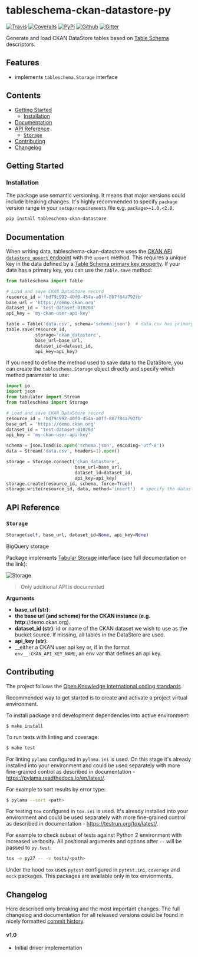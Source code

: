 # tableschema-ckan-datastore-py

[![Travis](https://img.shields.io/travis/frictionlessdata/tableschema-ckan-datastore-py/master.svg)](https://travis-ci.org/frictionlessdata/tableschema-ckan-datastore-py)
[![Coveralls](http://img.shields.io/coveralls/frictionlessdata/tableschema-ckan-datastore-py/master.svg)](https://coveralls.io/r/frictionlessdata/tableschema-ckan-datastore-py?branch=master)
[![PyPi](https://img.shields.io/pypi/v/tableschema-ckan-datastore.svg)](https://pypi.python.org/pypi/tableschema-ckan-datastore)
[![Github](https://img.shields.io/badge/github-master-brightgreen)](https://github.com/frictionlessdata/tableschema-ckan-datastore-py)
[![Gitter](https://img.shields.io/gitter/room/frictionlessdata/chat.svg)](https://gitter.im/frictionlessdata/chat)

Generate and load CKAN DataStore tables based on [Table Schema](http://specs.frictionlessdata.io/table-schema/) descriptors.

## Features

- implements `tableschema.Storage` interface

## Contents

<!--TOC-->

  - [Getting Started](#getting-started)
    - [Installation](#installation)
  - [Documentation](#documentation)
  - [API Reference](#api-reference)
    - [`Storage`](#storage)
  - [Contributing](#contributing)
  - [Changelog](#changelog)

<!--TOC-->

## Getting Started

### Installation

The package use semantic versioning. It means that major versions  could include breaking changes. It's highly recommended to specify `package` version range in your `setup/requirements` file e.g. `package>=1.0,<2.0`.

```bash
pip install tableschema-ckan-datastore
```

## Documentation

When writing data, tableschema-ckan-datastore uses the [CKAN API `datastore_upsert` endpoint](https://ckan.readthedocs.io/en/latest/maintaining/datastore.html#ckanext.datastore.logic.action.datastore_upsert) with the `upsert` method. This requires a unique key in the data defined by a [Table Schema primary key property](https://specs.frictionlessdata.io/table-schema/#primary-key). If your data has a primary key, you can use the `table.save` method:

```python
from tableschema import Table

# Load and save CKAN DataStore record
resource_id = 'bd79c992-40f0-454a-a0ff-887f84a792fb'
base_url = 'https://demo.ckan.org'
dataset_id = 'test-dataset-010203'
api_key = 'my-ckan-user-api-key'

table = Table('data.csv', schema='schema.json')  # data.csv has primary keys
table.save(resource_id,
           storage='ckan_datastore',
           base_url=base_url,
           dataset_id=dataset_id,
           api_key=api_key)
```

If you need to define the method used to save data to the DataStore, you can create the `tableschema.Storage` object directly and specify which method parameter to use:

```python
import io
import json
from tabulator import Stream
from tableschema import Storage

# Load and save CKAN DataStore record
resource_id = 'bd79c992-40f0-454a-a0ff-887f84a792fb'
base_url = 'https://demo.ckan.org'
dataset_id = 'test-dataset-010203'
api_key = 'my-ckan-user-api-key'

schema = json.load(io.open('schema.json', encoding='utf-8'))
data = Stream('data.csv', headers=1).open()

storage = Storage.connect('ckan_datastore',
                          base_url=base_url,
                          dataset_id=dataset_id,
                          api_key=api_key)
storage.create(resource_id, schema, force=True))
storage.write(resource_id, data, method='insert')  # specify the datastore_upsert method
```

## API Reference

### `Storage`
```python
Storage(self, base_url, dataset_id=None, api_key=None)
```
BigQuery storage

Package implements
[Tabular Storage](https://github.com/frictionlessdata/tableschema-py#storage)
interface (see full documentation on the link):

![Storage](https://i.imgur.com/RQgrxqp.png)

> Only additional API is documented

__Arguments__
- __base_url (str)__:
- __the base url (and scheme) for the CKAN instance (e.g. http__://demo.ckan.org).
- __dataset_id (str)__:
        id or name of the CKAN dataset we wish to use as the bucket source.
        If missing, all tables in the DataStore are used.
- __api_key (str)__:
- __either a CKAN user api key or, if in the format `env__:CKAN_API_KEY_NAME`,
        an env var that defines an api key.


## Contributing

The project follows the [Open Knowledge International coding standards](https://github.com/okfn/coding-standards).

Recommended way to get started is to create and activate a project virtual environment.

To install package and development dependencies into active environment:

```
$ make install
```

To run tests with linting and coverage:

```bash
$ make test
```

For linting `pylama` configured in `pylama.ini` is used. On this stage it's already
installed into your environment and could be used separately with more fine-grained control
as described in documentation - https://pylama.readthedocs.io/en/latest/.

For example to sort results by error type:

```bash
$ pylama --sort <path>
```

For testing `tox` configured in `tox.ini` is used.
It's already installed into your environment and could be used separately with more fine-grained control as described in documentation - https://testrun.org/tox/latest/.

For example to check subset of tests against Python 2 environment with increased verbosity.
All positional arguments and options after `--` will be passed to `py.test`:

```bash
tox -e py27 -- -v tests/<path>
```

Under the hood `tox` uses `pytest` configured in `pytest.ini`, `coverage`
and `mock` packages. This packages are available only in tox envionments.

## Changelog

Here described only breaking and the most important changes. The full changelog and documentation for all released versions could be found in nicely formatted [commit history](https://github.com/frictionlessdata/tableschema-ckan-datastore-py/commits/master).

#### v1.0

- Initial driver implementation
